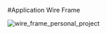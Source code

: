 #Application Wire Frame


![wire_frame_personal_project](https://user-images.githubusercontent.com/107605086/231612581-4408f092-9ed4-4c37-91ce-3af3a57a4700.png)

